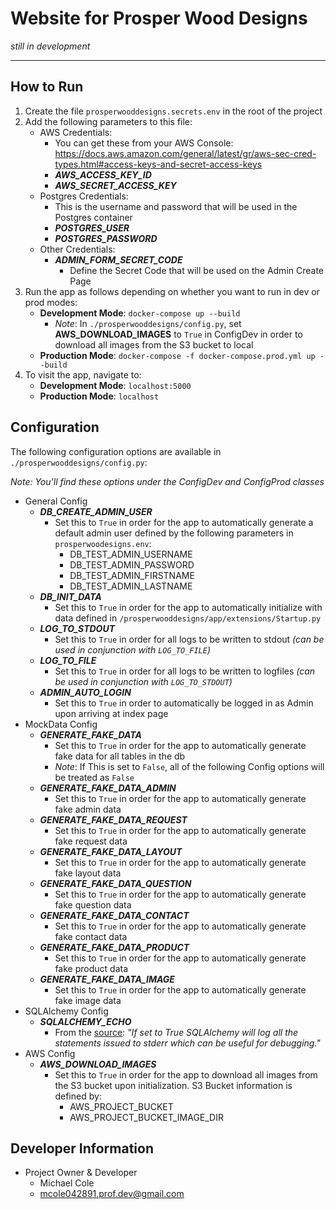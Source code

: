 # Website for Prosper Wood Designs

_still in development_

---

## How to Run

1) Create the file `prosperwooddesigns.secrets.env` in the root of the project
2) Add the following parameters to this file:
    - AWS Credentials:
        - You can get these from your AWS Console: https://docs.aws.amazon.com/general/latest/gr/aws-sec-cred-types.html#access-keys-and-secret-access-keys
        - _**AWS_ACCESS_KEY_ID**_
        - _**AWS_SECRET_ACCESS_KEY**_
    - Postgres Credentials:
        - This is the username and password that will be used in the Postgres container
        - _**POSTGRES_USER**_
        - _**POSTGRES_PASSWORD**_
    - Other Credentials:
        - _**ADMIN_FORM_SECRET_CODE**_
            - Define the Secret Code that will be used on the Admin Create Page
3) Run the app as follows depending on whether you want to run in dev or prod modes:
    - **Development Mode**: `docker-compose up --build`
        - _Note_: In `./prosperwooddesigns/config.py`, set **AWS_DOWNLOAD_IMAGES** to `True` in ConfigDev in order to download all images from the S3 bucket to local
    - **Production Mode**: `docker-compose -f docker-compose.prod.yml up --build`
4) To visit the app, navigate to:
   - **Development Mode**: `localhost:5000`
   - **Production Mode**: `localhost`

## Configuration

The following configuration options are available in `./prosperwooddesigns/config.py`:

_Note: You'll find these options under the ConfigDev and ConfigProd classes_

- General Config
    - _**DB_CREATE_ADMIN_USER**_
        - Set this to `True` in order for the app to automatically generate a default admin user defined by the following parameters in `prosperwoodesigns.env`:
            - DB_TEST_ADMIN_USERNAME
            - DB_TEST_ADMIN_PASSWORD
            - DB_TEST_ADMIN_FIRSTNAME
            - DB_TEST_ADMIN_LASTNAME
    - _**DB_INIT_DATA**_
        - Set this to `True` in order for the app to automatically initialize with data defined in `/prosperwooddesigns/app/extensions/Startup.py`
    - _**LOG_TO_STDOUT**_
        - Set this to `True` in order for all logs to be written to stdout _(can be used in conjunction with `LOG_TO_FILE`)_
    - _**LOG_TO_FILE**_
        - Set this to `True` in order for all logs to be written to logfiles _(can be used in conjunction with `LOG_TO_STDOUT`)_
    - _**ADMIN_AUTO_LOGIN**_
        - Set this to `True` in order to automatically be logged in as Admin upon arriving at index page
- MockData Config
    - _**GENERATE_FAKE_DATA**_
        - Set this to `True` in order for the app to automatically generate fake data for all tables in the db
        - _Note_: If This is set to `False`, all of the following Config options will be treated as `False`
    - _**GENERATE_FAKE_DATA_ADMIN**_
        - Set this to `True` in order for the app to automatically generate fake admin data
    - _**GENERATE_FAKE_DATA_REQUEST**_
        - Set this to `True` in order for the app to automatically generate fake request data
    - _**GENERATE_FAKE_DATA_LAYOUT**_
        - Set this to `True` in order for the app to automatically generate fake layout data
    - _**GENERATE_FAKE_DATA_QUESTION**_
        - Set this to `True` in order for the app to automatically generate fake question data
    - _**GENERATE_FAKE_DATA_CONTACT**_
        - Set this to `True` in order for the app to automatically generate fake contact data
    - _**GENERATE_FAKE_DATA_PRODUCT**_
        - Set this to `True` in order for the app to automatically generate fake product data
    - _**GENERATE_FAKE_DATA_IMAGE**_
        - Set this to `True` in order for the app to automatically generate fake image data
- SQLAlchemy Config
    - _**SQLALCHEMY_ECHO**_
        - From the [source](https://flask-sqlalchemy.palletsprojects.com/en/2.x/config/): _"If set to True SQLAlchemy will log all the statements issued to stderr which can be useful for debugging."_
- AWS Config
    - _**AWS_DOWNLOAD_IMAGES**_
        - Set this to `True` in order for the app to download all images from the S3 bucket upon initialization. S3 Bucket information is defined by:
            - AWS_PROJECT_BUCKET
            - AWS_PROJECT_BUCKET_IMAGE_DIR

## Developer Information

- Project Owner & Developer
    - Michael Cole
    - mcole042891.prof.dev@gmail.com
